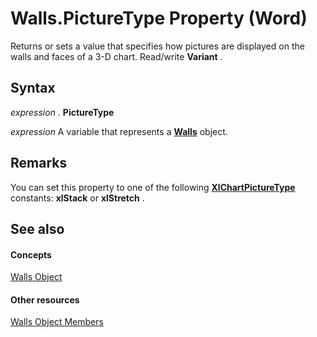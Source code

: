 
# Walls.PictureType Property (Word)

Returns or sets a value that specifies how pictures are displayed on the walls and faces of a 3-D chart. Read/write  **Variant** .


## Syntax

 _expression_ . **PictureType**

 _expression_ A variable that represents a **[Walls](e98c7218-b944-12bb-caf9-daecee4b6c0c.md)** object.


## Remarks

You can set this property to one of the following  **[XlChartPictureType](d28ab916-34dc-344e-503f-53102f2fd8c2.md)** constants: **xlStack** or **xlStretch** .


## See also


#### Concepts


[Walls Object](e98c7218-b944-12bb-caf9-daecee4b6c0c.md)
#### Other resources


[Walls Object Members](ff55b62c-e618-2e72-be85-fbe67cefc9ad.md)

